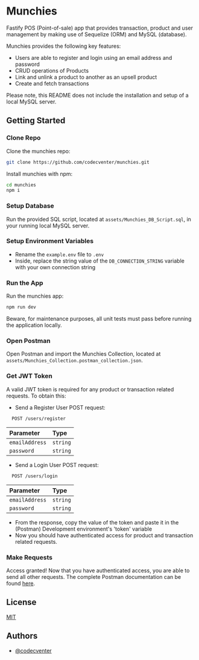 # Munchies

Fastify POS (Point-of-sale) app that provides transaction, product and user management by making use of Sequelize (ORM) and MySQL (database).

Munchies provides the following key features:

- Users are able to register and login using an email address and password
- CRUD operations of Products
- Link and unlink a product to another as an upsell product
- Create and fetch transactions

Please note, this README does not include the installation and setup of a local MySQL server.

## Getting Started

### Clone Repo

Clone the munchies repo:

```bash
git clone https://github.com/codecventer/munchies.git
```

Install munchies with npm:

```bash
cd munchies
npm i
```

### Setup Database

Run the provided SQL script, located at ```assets/Munchies_DB_Script.sql```, in your running local MySQL server.

### Setup Environment Variables

- Rename the ```example.env``` file to ```.env```
- Inside, replace the string value of the ```DB_CONNECTION_STRING``` variable with your own connection string

### Run the App

Run the munchies app:

```bash
npm run dev
```

Beware, for maintenance purposes, all unit tests must pass before running the application locally.

### Open Postman

Open Postman and import the Munchies Collection, located at ```assets/Munchies_Collection.postman_collection.json```.

### Get JWT Token

A valid JWT token is required for any product or transaction related requests. To obtain this:

- Send a Register User POST request:

```http
  POST /users/register
```

| Parameter | Type     |
| :-------- | :------- |
| `emailAddress` | `string` |
| `password` | `string` |

- Send a Login User POST request:

```http
  POST /users/login
```

| Parameter | Type     |
| :-------- | :------- |
| `emailAddress` | `string` |
| `password` | `string` |

- From the response, copy the value of the token and paste it in the (Postman) Development environment's 'token' variable
- Now you should have authenticated access for product and transaction related requests.

### Make Requests

Access granted! Now that you have authenticated access, you are able to send all other requests. The complete Postman documentation can be found [here](https://documenter.getpostman.com/view/34659780/2sA3duFshm).

## License

[MIT](https://choosealicense.com/licenses/mit/)

## Authors

- [@codecventer](https://www.github.com/codecventer)
